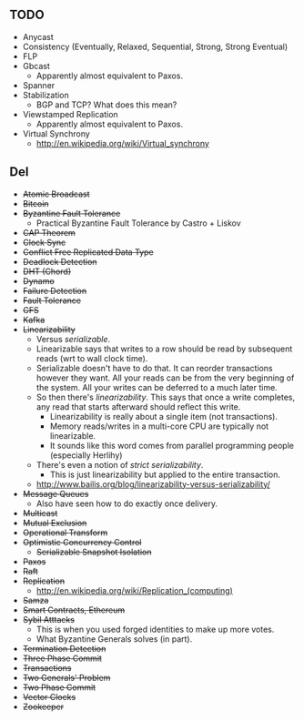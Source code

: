 ## TODO

* Anycast
* Consistency (Eventually, Relaxed, Sequential, Strong, Strong Eventual)
* FLP
* Gbcast
    * Apparently almost equivalent to Paxos.
* Spanner
* Stabilization
    * BGP and TCP? What does this mean?
* Viewstamped Replication
    * Apparently almost equivalent to Paxos.
* Virtual Synchrony
    * http://en.wikipedia.org/wiki/Virtual_synchrony

## Del

* <del>Atomic Broadcast</del>
* <del>Bitcoin</del>
* <del>Byzantine Fault Tolerance</del>
    * Practical Byzantine Fault Tolerance by Castro + Liskov
* <del>CAP Theorem</del>
* <del>Clock Sync</del>
* <del>Conflict Free Replicated Data Type</del>
* <del>Deadlock Detection</del>
* <del>DHT (Chord)</del>
* <del>Dynamo</del>
* <del>Failure Detection</del>
* <del>Fault Tolerance</del>
* <del>GFS</del>
* <del>Kafka</del>
* <del>Linearizability</del>
    * Versus *serializable*.
    * Linearizable says that writes to a row should be read by
      subsequent reads (wrt to wall clock time).
    * Serializable doesn't have to do that. It can reorder
      transactions however they want. All your reads can be from the
      very beginning of the system. All your writes can be deferred to
      a much later time.
    * So then there's *linearizability*. This says that once a write
      completes, any read that starts afterward should reflect this
      write.
        * Linearizability is really about a single item (not
          transactions).
        * Memory reads/writes in a multi-core CPU are typically not
          linearizable.
        * It sounds like this word comes from parallel programming
          people (especially Herlihy)
    * There's even a notion of *strict serializability*.
        * This is just linearizability but applied to the entire
          transaction.
    * http://www.bailis.org/blog/linearizability-versus-serializability/
* <del>Message Queues</del>
    * Also have seen how to do exactly once delivery.
* <del>Multicast</del>
* <del>Mutual Exclusion</del>
* <del>Operational Transform</del>
* <del>Optimistic Concurrency Control</del>
    * <del>Serializable Snapshot Isolation</del>
* <del>Paxos</del>
* <del>Raft</del>
* <del>Replication</del>
    * http://en.wikipedia.org/wiki/Replication_(computing)
* <del>Samza</del>
* <del>Smart Contracts, Ethereum</del>
* <del>Sybil Atttacks</del>
    * This is when you used forged identities to make up more votes.
    * What Byzantine Generals solves (in part).
* <del>Termination Detection</del>
* <del>Three Phase Commit</del>
* <del>Transactions</del>
* <del>Two Generals' Problem</del>
* <del>Two Phase Commit</del>
* <del>Vector Clocks</del>
* <del>Zookeeper</del>
